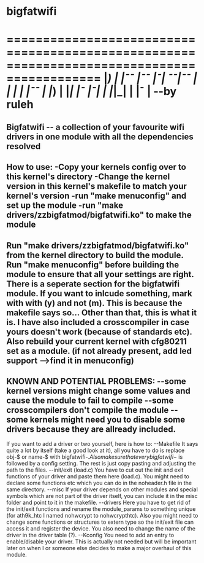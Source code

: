 # bigfatwifi
===========================================================================================
|_) | |¯¯ |¯¯ |¯| ¯¯|¯¯ | | | | |¯¯ |
|_) | |_| |¯ |¯| | |_|_| | |¯ | --by ruleh
===========================================================================================
Bigfatwifi -- a collection of your favourite wifi drivers in one module with all the dependencies resolved
-------------------------------------------------------------------------------------------
How to use:
-Copy your kernels config over to this kernel's directory
-Change the kernel version in this kernel's makefile to match your kernel's version
-run "make menuconfig" and set up the module
-run "make drivers/zzbigfatmod/bigfatwifi.ko" to make the module
-------------------------------------------------------------------------------------------
Run "make drivers/zzbigfatmod/bigfatwifi.ko" from the kernel directory to build the module.
Run "make menuconfig" before building the module to ensure that all your settings are right.
There is a seperate section for the bigfatwifi module.
If you want to inlcude something, mark with with (y) and not (m).
This is because the makefile says so...
Other than that, this is what it is.
I have also included a crosscompiler in case yours doesn't work (because of standards etc).
Also rebuild your current kernel with cfg80211 set as a module.
(if not already present, add led support -->find it in menuconfig)
-------------------------------------------------------------------------------------------
KNOWN AND POTENTIAL PROBLEMS:
--some kernel versions might change some values and cause the module to fail to compile
--some crosscompilers don't compile the module
--some kernels might need you to disable some drivers because they are allready included.
-------------------------------------------------------------------------------------------
If you want to add a driver or two yourself, here is how to:
--Makefile
It says quite a lot by itself (take a good look at it),
all you have to do is replace obj-$ or name-$ with bigfatwifi-$.
Also make sure that every bigfatwifi-$ is followed by a config setting.
The rest is just copy pasting and adjusting the path to the files.
--init/exit (load.c)
You have to cut out the init and exit functions of your driver and paste them
here (load.c). You might need to declare some functions etc which you can do
in the noheader.h file in the same directory.
--misc
If your driver depends on other modules and special symbols which are not part
of the driver itself, you can include it in the misc folder and point to it in
the makefile.
--drivers
Here you have to get rid of the init/exit functions and rename the module_params
to something unique (for ath9k_htc I named nohwcrypt to nohwcrypthtc).
Also you might need to change some functions or structures to extern type so the
init/exit file can access it and register the device.
You also need to change the name of the driver in the driver table (?).
--Kconfig
You need to add an entry to enable/disable your driver.
This is actually not needed but will be important later on when I or someone else
decides to make a major overhaul of this module.
